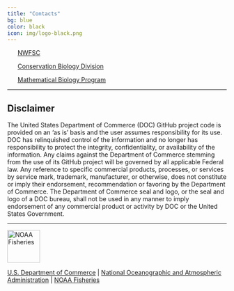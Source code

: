 ```yaml
---
title: "Contacts"
bg: blue
color: black
icon: img/logo-black.png
---
```


<style>
ul {
  list-style-type: none;
}
</style>

* [NWFSC](https://www.fisheries.noaa.gov/about/northwest-fisheries-science-center)

* [Conservation Biology Division](https://www.fisheries.noaa.gov/about/conservation-biology-division-northwest-fisheries-science-center)

* [Mathematical Biology Program](https://www.fisheries.noaa.gov/west-coast/science-data/mathematical-biology-and-systems-monitoring-pacific-northwest)

***

## Disclaimer

The United States Department of Commerce (DOC) GitHub project code is provided on an ‘as is’ basis and the user assumes responsibility for its use. 
DOC has relinquished control of the information and no longer has responsibility to protect the integrity, confidentiality, or availability of the 
information. Any claims against the Department of Commerce stemming from the use of its GitHub project will be governed by all applicable Federal law. 
Any reference to specific commercial products, processes, or services by service mark, trademark, manufacturer, or otherwise, does not constitute or 
imply their endorsement, recommendation or favoring by the Department of Commerce. The Department of Commerce seal and logo, or the seal and logo of a 
DOC bureau, shall not be used in any manner to imply endorsement of any commercial product or activity by DOC or the United States Government.

***

<img src="https://raw.githubusercontent.com/nmfs-general-modeling-tools/nmfspalette/main/man/figures/noaa-fisheries-rgb-2line-horizontal-small.png" height="75px" alt="NOAA Fisheries"> 

[U.S. Department of Commerce](https://www.commerce.gov/) | [National Oceanographic and Atmospheric Administration](https://www.noaa.gov) | [NOAA Fisheries](https://www.fisheries.noaa.gov/)



